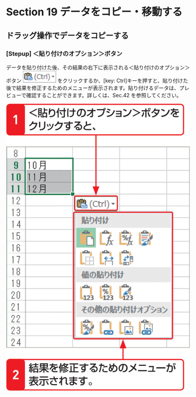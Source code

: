 # Section 19 データをコピー・移動する

## ドラッグ操作でデータをコピーする

### [Stepup] ＜貼り付けのオプション＞ボタン

データを貼り付けた後、その結果の右下に表示される＜貼り付けのオプション＞ボタン ![](icon_paste_op.png) をクリックするか、[key: Ctrl]キーを押すと、貼り付けた後で結果を修正するためのメニューが表示されます。貼り付けるデータは、プレビューで確認することができます。詳しくは、Sec.42 を参照してください。

![](004.png)
